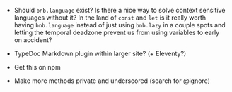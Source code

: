 - Should `bnb.language` exist? Is there a nice way to solve context sensitive languages without it? In the land of `const` and `let` is it really worth having `bnb.language` instead of just using `bnb.lazy` in a couple spots and letting the temporal deadzone prevent us from using variables to early on accident?

- TypeDoc Markdown plugin within larger site? (+ Eleventy?)

- Get this on npm

- Make more methods private and underscored (search for @ignore)
